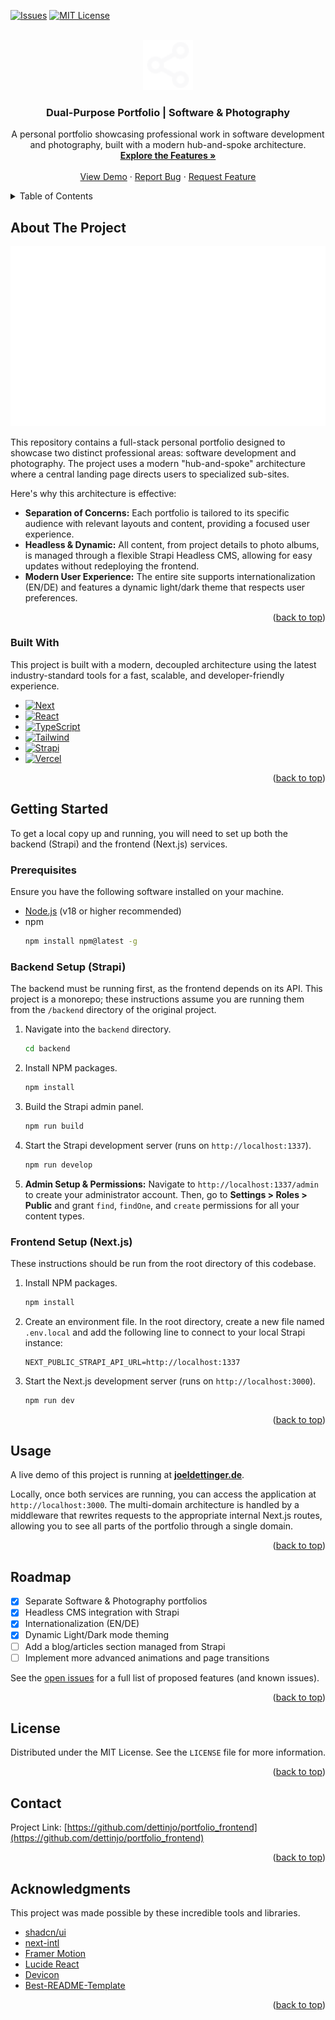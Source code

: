 <!-- Improved compatibility of back to top link: See: https://github.com/othneildrew/Best-README-Template/pull/73 -->
<a id="readme-top"></a>

<!-- PROJECT SHIELDS -->
[![Issues][issues-shield]][issues-url]
[![MIT License][license-shield]][license-url]

<!-- PROJECT LOGO -->
<br />
<div align="center">
  <a href="https://joeldettinger.de">
    <img src="public/favicon-home-dark.svg" alt="Logo" width="80" height="80">
  </a>

<h3 align="center">Dual-Purpose Portfolio | Software & Photography</h3>

  <p align="center">
    A personal portfolio showcasing professional work in software development and photography, built with a modern hub-and-spoke architecture.
    <br />
    <a href="#about-the-project"><strong>Explore the Features »</strong></a>
    <br />
    <br />
    <a href="https://joeldettinger.de">View Demo</a>
    ·
    <a href="https://github.com/dettinjo/portfolio_frontend/issues/new?labels=bug&template=bug-report---.md">Report Bug</a>
    ·
    <a href="https://github.com/dettinjo/portfolio_frontend/issues/new?labels=enhancement&template=feature-request---.md">Request Feature</a>
  </p>
</div>

<!-- TABLE OF CONTENTS -->
<details>
  <summary>Table of Contents</summary>
  <ol>
    <li>
      <a href="#about-the-project">About The Project</a>
      <ul>
        <li><a href="#built-with">Built With</a></li>
      </ul>
    </li>
    <li>
      <a href="#getting-started">Getting Started</a>
      <ul>
        <li><a href="#prerequisites">Prerequisites</a></li>
        <li><a href="#backend-setup-strapi">Backend Setup (Strapi)</a></li>
        <li><a href="#frontend-setup-nextjs">Frontend Setup (Next.js)</a></li>
      </ul>
    </li>
    <li><a href="#usage">Usage</a></li>
    <li><a href="#roadmap">Roadmap</a></li>
    <li><a href="#license">License</a></li>
    <li><a href="#contact">Contact</a></li>
    <li><a href="#acknowledgments">Acknowledgments</a></li>
  </ol>
</details>

<!-- ABOUT THE PROJECT -->
## About The Project

[![Product Name Screen Shot][product-screenshot]](https://joeldettinger.de)

This repository contains a full-stack personal portfolio designed to showcase two distinct professional areas: software development and photography. The project uses a modern "hub-and-spoke" architecture where a central landing page directs users to specialized sub-sites.

Here's why this architecture is effective:
*   **Separation of Concerns:** Each portfolio is tailored to its specific audience with relevant layouts and content, providing a focused user experience.
*   **Headless & Dynamic:** All content, from project details to photo albums, is managed through a flexible Strapi Headless CMS, allowing for easy updates without redeploying the frontend.
*   **Modern User Experience:** The entire site supports internationalization (EN/DE) and features a dynamic light/dark theme that respects user preferences.

<p align="right">(<a href="#readme-top">back to top</a>)</p>

### Built With

This project is built with a modern, decoupled architecture using the latest industry-standard tools for a fast, scalable, and developer-friendly experience.

* [![Next][Next.js]][Next-url]
* [![React][React.js]][React-url]
* [![TypeScript][TypeScript]][TypeScript-url]
* [![Tailwind][TailwindCSS]][Tailwind-url]
* [![Strapi][Strapi.io]][Strapi-url]
* [![Vercel][Vercel]][Vercel-url]

<p align="right">(<a href="#readme-top">back to top</a>)</p>

<!-- GETTING STARTED -->
## Getting Started

To get a local copy up and running, you will need to set up both the backend (Strapi) and the frontend (Next.js) services.

### Prerequisites

Ensure you have the following software installed on your machine.
*   [Node.js](https://nodejs.org/) (v18 or higher recommended)
*   npm
    ```sh
    npm install npm@latest -g
    ```

### Backend Setup (Strapi)

The backend must be running first, as the frontend depends on its API. This project is a monorepo; these instructions assume you are running them from the `/backend` directory of the original project.

1.  Navigate into the `backend` directory.
    ```sh
    cd backend
    ```
2.  Install NPM packages.
    ```sh
    npm install
    ```
3.  Build the Strapi admin panel.
    ```sh
    npm run build
    ```
4.  Start the Strapi development server (runs on `http://localhost:1337`).
    ```sh
    npm run develop
    ```
5.  **Admin Setup & Permissions:** Navigate to `http://localhost:1337/admin` to create your administrator account. Then, go to **Settings > Roles > Public** and grant `find`, `findOne`, and `create` permissions for all your content types.

### Frontend Setup (Next.js)

These instructions should be run from the root directory of this codebase.

1.  Install NPM packages.
    ```sh
    npm install
    ```
2.  Create an environment file. In the root directory, create a new file named `.env.local` and add the following line to connect to your local Strapi instance:
    ```env
    NEXT_PUBLIC_STRAPI_API_URL=http://localhost:1337
    ```
3.  Start the Next.js development server (runs on `http://localhost:3000`).
    ```sh
    npm run dev
    ```

<p align="right">(<a href="#readme-top">back to top</a>)</p>

<!-- USAGE EXAMPLES -->
## Usage

A live demo of this project is running at **[joeldettinger.de](https://joeldettinger.de)**.

Locally, once both services are running, you can access the application at `http://localhost:3000`. The multi-domain architecture is handled by a middleware that rewrites requests to the appropriate internal Next.js routes, allowing you to see all parts of the portfolio through a single domain.

<p align="right">(<a href="#readme-top">back to top</a>)</p>

<!-- ROADMAP -->
## Roadmap

- [x] Separate Software & Photography portfolios
- [x] Headless CMS integration with Strapi
- [x] Internationalization (EN/DE)
- [x] Dynamic Light/Dark mode theming
- [ ] Add a blog/articles section managed from Strapi
- [ ] Implement more advanced animations and page transitions

See the [open issues](https://github.com/dettinjo/portfolio_frontend/issues) for a full list of proposed features (and known issues).

<p align="right">(<a href="#readme-top">back to top</a>)</p>

<!-- LICENSE -->
## License

Distributed under the MIT License. See the `LICENSE` file for more information.

<p align="right">(<a href="#readme-top">back to top</a>)</p>

<!-- CONTACT -->
## Contact

Project Link: [https://github.com/dettinjo/portfolio_frontend](https://github.com/dettinjo/portfolio_frontend)

<p align="right">(<a href="#readme-top">back to top</a>)</p>

<!-- ACKNOWLEDGMENTS -->
## Acknowledgments

This project was made possible by these incredible tools and libraries.

*   [shadcn/ui](https://ui.shadcn.com/)
*   [next-intl](https://next-intl.dev/)
*   [Framer Motion](https://www.framer.com/motion/)
*   [Lucide React](https://lucide.dev/)
*   [Devicon](https://devicon.dev/)
*   [Best-README-Template](https://github.com/othneildrew/Best-README-Template)

<p align="right">(<a href="#readme-top">back to top</a>)</p>

<!-- MARKDOWN LINKS & IMAGES -->
[issues-shield]: https://img.shields.io/github/issues/dettinjo/portfolio_frontend.svg?style=for-the-badge
[issues-url]: https://github.com/dettinjo/portfolio_frontend/issues
[license-shield]: https://img.shields.io/github/license/dettinjo/portfolio_frontend.svg?style=for-the-badge
[license-url]: https://github.com/dettinjo/portfolio_frontend/blob/main/LICENSE
[product-screenshot]: src/res/screenshots/portfolio_home.svg
[Next.js]: https://img.shields.io/badge/next.js-000000?style=for-the-badge&logo=nextdotjs&logoColor=white
[Next-url]: https://nextjs.org/
[React.js]: https://img.shields.io/badge/React-20232A?style=for-the-badge&logo=react&logoColor=61DAFB
[React-url]: https://reactjs.org/
[TypeScript]: https://img.shields.io/badge/TypeScript-3178C6?style=for-the-badge&logo=typescript&logoColor=white
[TypeScript-url]: https://www.typescriptlang.org/
[TailwindCSS]: https://img.shields.io/badge/Tailwind_CSS-38B2AC?style=for-the-badge&logo=tailwind-css&logoColor=white
[Tailwind-url]: https://tailwindcss.com/
[Strapi.io]: https://img.shields.io/badge/Strapi-2E7EEA?style=for-the-badge&logo=strapi&logoColor=white
[Strapi-url]: https://strapi.io/
[Vercel]: https://img.shields.io/badge/Vercel-000000?style=for-the-badge&logo=vercel&logoColor=white
[Vercel-url]: https://vercel.com/
